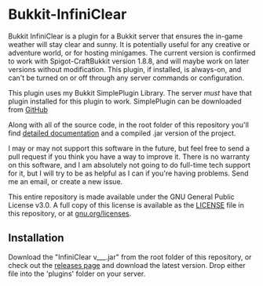 # Bukkit-InfiniClear

Bukkit InfiniClear is a plugin for a Bukkit server that ensures the in-game weather will stay clear and sunny. It is potentially useful for any creative or adventure world, or for hosting minigames. The current version is confirmed to work with Spigot-CraftBukkit version 1.8.8, and will maybe work on later versions without modification. This plugin, if installed, is always-on, and can't be turned on or off through any server commands or configuration.

This plugin uses my Bukkit SimplePlugin Library. The server *must* have that plugin installed for this plugin to work. SimplePlugin can be downloaded from [GitHub](https://github.com/ZachOhara/Bukkit-SimplePlugin)

Along with all of the source code, in the root folder of this repository you'll find [detailed documentation](javadoc) and a compiled .jar version of the project.

I may or may not support this software in the future, but feel free to send a pull request if you think you have a way to improve it. There is no warranty on this software, and I am absolutely not going to do full-time tech support for it, but I will try to be as helpful as I can if you're having problems. Send me an email, or create a new issue.

This entire repository is made available under the GNU General Public License v3.0. A full copy of this license is available as the [LICENSE](LICENSE) file in this repository, or at [gnu.org/licenses](http://www.gnu.org/licenses/).

## Installation

Download the "InfiniClear v___.jar" from the root folder of this repository, or check out the [releases page](https://github.com/ZachOhara/Bukkit-InfiniClear/releases) and download the latest version. Drop either file into the 'plugins' folder on your server.

